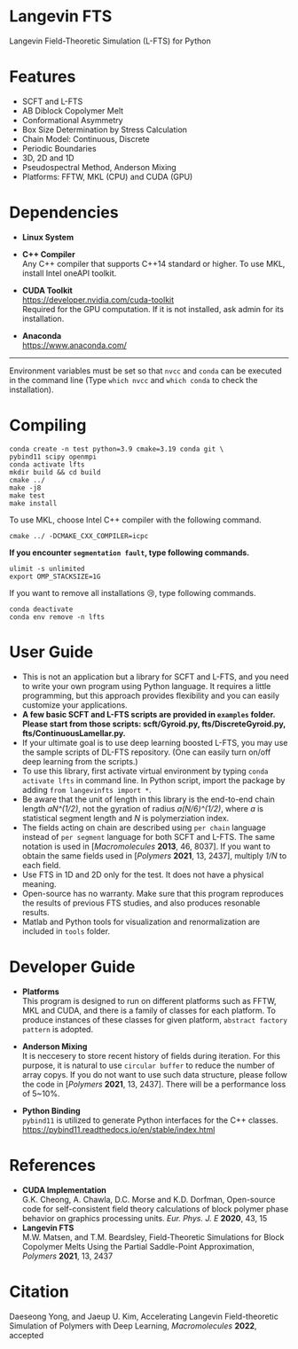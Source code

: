 # Langevin FTS
Langevin Field-Theoretic Simulation (L-FTS) for Python

# Features
* SCFT and L-FTS   
* AB Diblock Copolymer Melt  
* Conformational Asymmetry   
* Box Size Determination by Stress Calculation   
* Chain Model: Continuous, Discrete   
* Periodic Boundaries  
* 3D, 2D and 1D
* Pseudospectral Method, Anderson Mixing   
* Platforms: FFTW, MKL (CPU) and CUDA (GPU)   

# Dependencies
* **Linux System**  

* **C++ Compiler**  
  Any C++ compiler that supports C++14 standard or higher. To use MKL, install Intel oneAPI toolkit.

* **CUDA Toolkit**  
  https://developer.nvidia.com/cuda-toolkit   
  Required for the GPU computation. If it is not installed, ask admin for its installation.

* **Anaconda**  
  https://www.anaconda.com/

* * *
Environment variables must be set so that `nvcc` and `conda` can be executed in the command line (Type `which nvcc` and `which conda` to check the installation).

# Compiling
  ```Shell
conda create -n test python=3.9 cmake=3.19 conda git \
pybind11 scipy openmpi  
conda activate lfts  
mkdir build && cd build  
cmake ../  
make -j8  
make test  
make install  
```
To use MKL, choose Intel C++ compiler with the following command.   
  ```Shell
cmake ../ -DCMAKE_CXX_COMPILER=icpc  
```
**If you encounter `segmentation fault`, type following commands.**   
  ```Shell
ulimit -s unlimited   
export OMP_STACKSIZE=1G   
```
If you want to remove all installations :cry:, type following commands.   
  ```Shell
conda deactivate     
conda env remove -n lfts     
```
# User Guide
+ This is not an application but a library for SCFT and L-FTS, and you need to write your own program using Python language. It requires a little programming, but this approach provides flexibility and you can easily customize your applications.   
+ **A few basic SCFT and L-FTS scripts are provided in `examples` folder. Please start from those scripts: scft/Gyroid.py, fts/DiscreteGyroid.py, fts/ContinuousLamellar.py.**   
+ If your ultimate goal is to use deep learning boosted L-FTS, you may use the sample scripts of DL-FTS repository. (One can easily turn on/off deep learning from the scripts.)  
+ To use this library, first activate virtual environment by typing `conda activate lfts` in command line. In Python script, import the package by adding  `from langevinfts import *`.   
+ Be aware that the unit of length in this library is the end-to-end chain length *aN^(1/2)*, not the gyration of radius *a(N/6)^(1/2)*, where *a* is statistical segment length and *N* is polymerziation index.  
+ The fields acting on chain are described using `per chain` language instead of `per segment` language for both SCFT and L-FTS. The same notation is used in [*Macromolecules* **2013**, 46, 8037]. If you want to obtain the same fields used in [*Polymers* **2021**, 13, 2437], multiply *1/N* to each field.
+ Use FTS in 1D and 2D only for the test. It does not have a physical meaning.
+ Open-source has no warranty. Make sure that this program reproduces the results of previous FTS studies, and also produces resonable results.  
+ Matlab and Python tools for visualization and renormalization are included in `tools` folder.   

# Developer Guide
* **Platforms**    
  This program is designed to run on different platforms such as FFTW, MKL and CUDA, and there is a family of classes for each platform. To produce instances of these classes for given platform, `abstract factory pattern` is adopted.   

* **Anderson Mixing**    
  It is neccesery to store recent history of fields during iteration. For this purpose, it is natural to use `circular buffer` to reduce the number of array copys. If you do not want to use such data structure, please follow the code in [*Polymers* **2021**, 13, 2437]. There will be a performance loss of 5~10%.

* **Python Binding**    
  `pybind11` is utilized to generate Python interfaces for the C++ classes.   
   https://pybind11.readthedocs.io/en/stable/index.html 

# References
* **CUDA Implementation**  
G.K. Cheong, A. Chawla, D.C. Morse and K.D. Dorfman, Open-source code for self-consistent field theory calculations of block polymer phase behavior on graphics processing units. *Eur. Phys. J. E* **2020**, 43, 15
* **Langevin FTS**  
M.W. Matsen, and T.M. Beardsley, Field-Theoretic Simulations for Block Copolymer Melts Using the Partial Saddle-Point Approximation, *Polymers* **2021**, 13, 2437   

# Citation
Daeseong Yong, and Jaeup U. Kim, Accelerating Langevin Field-theoretic Simulation of Polymers with Deep Learning, *Macromolecules* **2022**, accepted